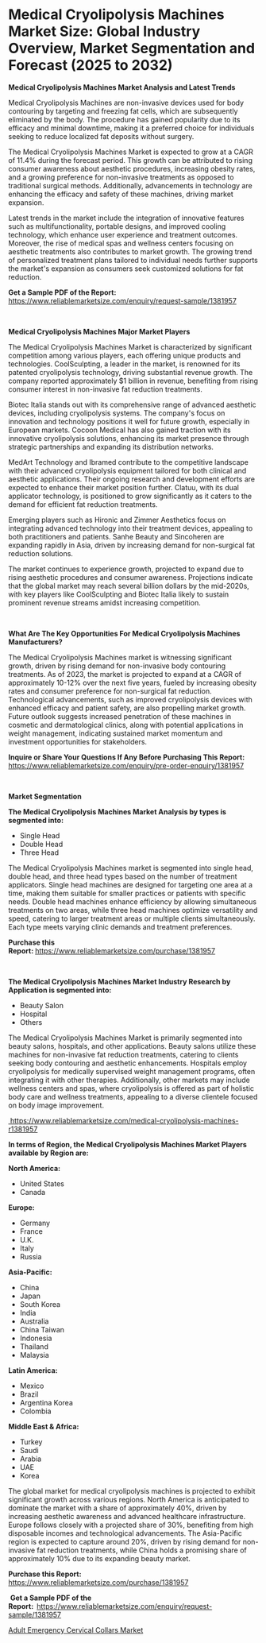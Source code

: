 <p><h1>Medical Cryolipolysis Machines Market Size: Global Industry Overview, Market Segmentation and Forecast (2025 to 2032)</h1></p><p><strong>Medical Cryolipolysis Machines Market Analysis and Latest Trends</strong></p>
<p><p>Medical Cryolipolysis Machines are non-invasive devices used for body contouring by targeting and freezing fat cells, which are subsequently eliminated by the body. The procedure has gained popularity due to its efficacy and minimal downtime, making it a preferred choice for individuals seeking to reduce localized fat deposits without surgery.</p><p>The Medical Cryolipolysis Machines Market is expected to grow at a CAGR of 11.4% during the forecast period. This growth can be attributed to rising consumer awareness about aesthetic procedures, increasing obesity rates, and a growing preference for non-invasive treatments as opposed to traditional surgical methods. Additionally, advancements in technology are enhancing the efficacy and safety of these machines, driving market expansion.</p><p>Latest trends in the market include the integration of innovative features such as multifunctionality, portable designs, and improved cooling technology, which enhance user experience and treatment outcomes. Moreover, the rise of medical spas and wellness centers focusing on aesthetic treatments also contributes to market growth. The growing trend of personalized treatment plans tailored to individual needs further supports the market's expansion as consumers seek customized solutions for fat reduction.</p></p>
<p><strong>Get a Sample PDF of the Report:&nbsp;</strong> <a href="https://www.reliablemarketsize.com/enquiry/request-sample/1381957?utm_campaign=2453&utm_medium=2&utm_source=Github&utm_content=ia&utm_term=04032025&utm_id=medical-cryolipolysis-machines">https://www.reliablemarketsize.com/enquiry/request-sample/1381957</a></p>
<p>&nbsp;</p>
<p><strong>Medical Cryolipolysis Machines Major Market Players</strong></p>
<p><p>The Medical Cryolipolysis Machines Market is characterized by significant competition among various players, each offering unique products and technologies. CoolSculpting, a leader in the market, is renowned for its patented cryolipolysis technology, driving substantial revenue growth. The company reported approximately $1 billion in revenue, benefiting from rising consumer interest in non-invasive fat reduction treatments.</p><p>Biotec Italia stands out with its comprehensive range of advanced aesthetic devices, including cryolipolysis systems. The company's focus on innovation and technology positions it well for future growth, especially in European markets. Cocoon Medical has also gained traction with its innovative cryolipolysis solutions, enhancing its market presence through strategic partnerships and expanding its distribution networks.</p><p>MedArt Technology and Ibramed contribute to the competitive landscape with their advanced cryolipolysis equipment tailored for both clinical and aesthetic applications. Their ongoing research and development efforts are expected to enhance their market position further. Clatuu, with its dual applicator technology, is positioned to grow significantly as it caters to the demand for efficient fat reduction treatments.</p><p>Emerging players such as Hironic and Zimmer Aesthetics focus on integrating advanced technology into their treatment devices, appealing to both practitioners and patients. Sanhe Beauty and Sincoheren are expanding rapidly in Asia, driven by increasing demand for non-surgical fat reduction solutions.</p><p>The market continues to experience growth, projected to expand due to rising aesthetic procedures and consumer awareness. Projections indicate that the global market may reach several billion dollars by the mid-2020s, with key players like CoolSculpting and Biotec Italia likely to sustain prominent revenue streams amidst increasing competition.</p></p>
<p>&nbsp;</p>
<p><strong>What Are The Key Opportunities For Medical Cryolipolysis Machines Manufacturers?</strong></p>
<p><p>The Medical Cryolipolysis Machines market is witnessing significant growth, driven by rising demand for non-invasive body contouring treatments. As of 2023, the market is projected to expand at a CAGR of approximately 10-12% over the next five years, fueled by increasing obesity rates and consumer preference for non-surgical fat reduction. Technological advancements, such as improved cryolipolysis devices with enhanced efficacy and patient safety, are also propelling market growth. Future outlook suggests increased penetration of these machines in cosmetic and dermatological clinics, along with potential applications in weight management, indicating sustained market momentum and investment opportunities for stakeholders.</p></p>
<p><strong>Inquire or Share Your Questions If Any Before Purchasing This Report:</strong> <a href="https://www.reliablemarketsize.com/enquiry/pre-order-enquiry/1381957?utm_campaign=2453&utm_medium=2&utm_source=Github&utm_content=ia&utm_term=04032025&utm_id=medical-cryolipolysis-machines">https://www.reliablemarketsize.com/enquiry/pre-order-enquiry/1381957</a></p>
<p>&nbsp;</p>
<p><strong>Market Segmentation</strong></p>
<p><strong>The Medical Cryolipolysis Machines Market Analysis by types is segmented into:</strong></p>
<p><ul><li>Single Head</li><li>Double Head</li><li>Three Head</li></ul></p>
<p><p>The Medical Cryolipolysis Machines market is segmented into single head, double head, and three head types based on the number of treatment applicators. Single head machines are designed for targeting one area at a time, making them suitable for smaller practices or patients with specific needs. Double head machines enhance efficiency by allowing simultaneous treatments on two areas, while three head machines optimize versatility and speed, catering to larger treatment areas or multiple clients simultaneously. Each type meets varying clinic demands and treatment preferences.</p></p>
<p><strong>Purchase this Report:&nbsp;</strong><a href="https://www.reliablemarketsize.com/purchase/1381957?utm_campaign=2453&utm_medium=2&utm_source=Github&utm_content=ia&utm_term=04032025&utm_id=medical-cryolipolysis-machines">https://www.reliablemarketsize.com/purchase/1381957</a></p>
<p>&nbsp;</p>
<p><strong>The Medical Cryolipolysis Machines Market Industry Research by Application is segmented into:</strong></p>
<p><ul><li>Beauty Salon</li><li>Hospital</li><li>Others</li></ul></p>
<p><p>The Medical Cryolipolysis Machines Market is primarily segmented into beauty salons, hospitals, and other applications. Beauty salons utilize these machines for non-invasive fat reduction treatments, catering to clients seeking body contouring and aesthetic enhancements. Hospitals employ cryolipolysis for medically supervised weight management programs, often integrating it with other therapies. Additionally, other markets may include wellness centers and spas, where cryolipolysis is offered as part of holistic body care and wellness treatments, appealing to a diverse clientele focused on body image improvement.</p></p>
<p><a href="https://www.reliablemarketsize.com/medical-cryolipolysis-machines-r1381957?utm_campaign=2453&utm_medium=2&utm_source=Github&utm_content=ia&utm_term=04032025&utm_id=medical-cryolipolysis-machines">&nbsp;https://www.reliablemarketsize.com/medical-cryolipolysis-machines-r1381957</a></p>
<p><strong>In terms of Region, the Medical Cryolipolysis Machines Market Players available by Region are:</strong></p>
<p>
    <p> <strong> North America: </strong>
        <ul>
            <li>United States</li>
            <li>Canada</li>
        </ul>
        </p> 
    <p> <strong> Europe: </strong>
        <ul>
            <li>Germany</li>
            <li>France</li>
            <li>U.K.</li>
            <li>Italy</li>
            <li>Russia</li>
        </ul>
        </p> 
    <p> <strong> Asia-Pacific: </strong>
        <ul>
            <li>China</li>
            <li>Japan</li>
            <li>South Korea</li>
            <li>India</li>
            <li>Australia</li>
            <li>China Taiwan</li>
            <li>Indonesia</li>
            <li>Thailand</li>
            <li>Malaysia</li>
        </ul>
        </p> 
    <p> <strong> Latin America: </strong>
        <ul>
            <li>Mexico</li>
            <li>Brazil</li>
            <li>Argentina Korea</li>
            <li>Colombia</li>
        </ul>
        </p> 
    <p> <strong> Middle East & Africa: </strong>
        <ul>
            <li>Turkey</li>
            <li>Saudi</li>
            <li>Arabia</li>
            <li>UAE</li>
            <li>Korea</li>
        </ul>
    </p>
    </p>
<p><p>The global market for medical cryolipolysis machines is projected to exhibit significant growth across various regions. North America is anticipated to dominate the market with a share of approximately 40%, driven by increasing aesthetic awareness and advanced healthcare infrastructure. Europe follows closely with a projected share of 30%, benefiting from high disposable incomes and technological advancements. The Asia-Pacific region is expected to capture around 20%, driven by rising demand for non-invasive fat reduction treatments, while China holds a promising share of approximately 10% due to its expanding beauty market.</p></p>
<p><strong>Purchase this Report: </strong><a href="https://www.reliablemarketsize.com/purchase/1381957?utm_campaign=2453&utm_medium=2&utm_source=Github&utm_content=ia&utm_term=04032025&utm_id=medical-cryolipolysis-machines">https://www.reliablemarketsize.com/purchase/1381957</a></p>
<p>&nbsp;<strong>Get a Sample PDF of the Report:&nbsp;&nbsp;</strong><a href="https://www.reliablemarketsize.com/enquiry/request-sample/1381957?utm_campaign=2453&utm_medium=2&utm_source=Github&utm_content=ia&utm_term=04032025&utm_id=medical-cryolipolysis-machines">https://www.reliablemarketsize.com/enquiry/request-sample/1381957</a></p>
<p><strong></strong></p>
<p><p><a href="https://github.com/sungbruington660/Market-Research-Report-List-1/blob/main/adult-emergency-cervical-collars-market.md?utm_campaign=2453&utm_medium=2&utm_source=Github&utm_content=ia&utm_term=04032025&utm_id=medical-cryolipolysis-machines">Adult Emergency Cervical Collars Market</a></p></p>